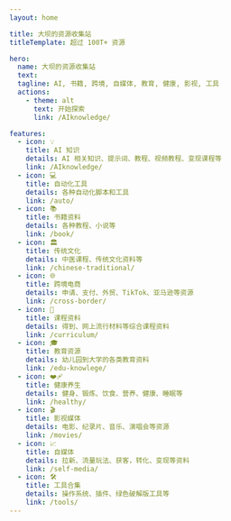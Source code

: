 ```yaml
---
layout: home

title: 大坝的资源收集站
titleTemplate: 超过 100T+ 资源

hero:
  name: 大坝的资源收集站
  text: 
  tagline: AI, 书籍, 跨境, 自媒体, 教育, 健康, 影视, 工具
  actions:
    - theme: alt
      text: 开始探索
      link: /AIknowledge/

features:
  - icon: 💡
    title: AI 知识
    details: AI 相关知识、提示词、教程、视频教程、变现课程等
    link: /AIknowledge/
  - icon: 💻
    title: 自动化工具
    details: 各种自动化脚本和工具
    link: /auto/
  - icon: 📚
    title: 书籍资料
    details: 各种教程、小说等
    link: /book/
  - icon: 🏛️
    title: 传统文化
    details: 中医课程、传统文化资料等
    link: /chinese-traditional/
  - icon: 🌐
    title: 跨境电商
    details: 申请、支付、外贸、TikTok、亚马逊等资源
    link: /cross-border/
  - icon: 📝
    title: 课程资料
    details: 得到、网上流行材料等综合课程资料
    link: /curriculum/
  - icon: 🎓
    title: 教育资源
    details: 幼儿园到大学的各类教育资料
    link: /edu-knowlege/
  - icon: ❤️‍🩹
    title: 健康养生
    details: 健身、锻炼、饮食、营养、健康、睡眠等
    link: /healthy/
  - icon: 🎬
    title: 影视媒体
    details: 电影、纪录片、音乐、演唱会等资源
    link: /movies/
  - icon: 📈
    title: 自媒体 
    details: 拉新、流量玩法、获客，转化、变现等资料
    link: /self-media/
  - icon: 🛠️
    title: 工具合集
    details: 操作系统、插件、绿色破解版工具等
    link: /tools/
---
```

